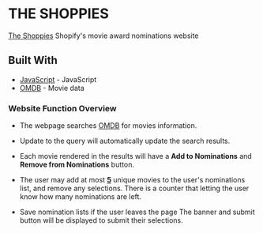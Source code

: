 # THE SHOPPIES
[The Shoppies](https://) Shopify's movie award nominations website



## Built With
- [JavaScript](https://developer.mozilla.org/en-US/docs/Glossary/JavaScript#Learn_more) - JavaScript 
- [OMDB](http://www.omdbapi.com/) - Movie data

### Website Function Overview

- The webpage searches [OMDB](http://www.omdbapi.com/) for movies information.  

- Update to the query will automatically update the search results.

- Each movie rendered in the results will have a **Add to Nominations** and **Remove from Nominations** button.

- The user may add at most <ins>**5**</ins> unique movies to the user's nominations list, and remove any selections.  There is a counter that letting the user know how many nominations are left.

- Save nomination lists if the user leaves the page
 The banner and submit button will be displayed to submit their selections.


